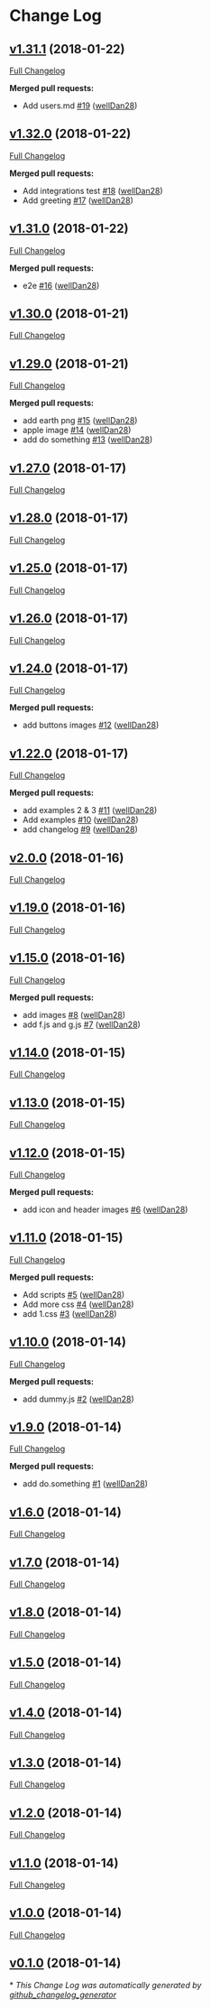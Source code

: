 # Change Log

## [v1.31.1](https://github.com/wellDan28/gren-test/tree/v1.31.1) (2018-01-22)
[Full Changelog](https://github.com/wellDan28/gren-test/compare/v1.32.0...v1.31.1)

**Merged pull requests:**

- Add users.md [\#19](https://github.com/wellDan28/gren-test/pull/19) ([wellDan28](https://github.com/wellDan28))

## [v1.32.0](https://github.com/wellDan28/gren-test/tree/v1.32.0) (2018-01-22)
[Full Changelog](https://github.com/wellDan28/gren-test/compare/v1.31.0...v1.32.0)

**Merged pull requests:**

- Add integrations test [\#18](https://github.com/wellDan28/gren-test/pull/18) ([wellDan28](https://github.com/wellDan28))
- Add greeting [\#17](https://github.com/wellDan28/gren-test/pull/17) ([wellDan28](https://github.com/wellDan28))

## [v1.31.0](https://github.com/wellDan28/gren-test/tree/v1.31.0) (2018-01-22)
[Full Changelog](https://github.com/wellDan28/gren-test/compare/v1.30.0...v1.31.0)

**Merged pull requests:**

- e2e [\#16](https://github.com/wellDan28/gren-test/pull/16) ([wellDan28](https://github.com/wellDan28))

## [v1.30.0](https://github.com/wellDan28/gren-test/tree/v1.30.0) (2018-01-21)
[Full Changelog](https://github.com/wellDan28/gren-test/compare/v1.29.0...v1.30.0)

## [v1.29.0](https://github.com/wellDan28/gren-test/tree/v1.29.0) (2018-01-21)
[Full Changelog](https://github.com/wellDan28/gren-test/compare/v1.27.0...v1.29.0)

**Merged pull requests:**

- add earth png [\#15](https://github.com/wellDan28/gren-test/pull/15) ([wellDan28](https://github.com/wellDan28))
- apple image [\#14](https://github.com/wellDan28/gren-test/pull/14) ([wellDan28](https://github.com/wellDan28))
- add do something [\#13](https://github.com/wellDan28/gren-test/pull/13) ([wellDan28](https://github.com/wellDan28))

## [v1.27.0](https://github.com/wellDan28/gren-test/tree/v1.27.0) (2018-01-17)
[Full Changelog](https://github.com/wellDan28/gren-test/compare/v1.28.0...v1.27.0)

## [v1.28.0](https://github.com/wellDan28/gren-test/tree/v1.28.0) (2018-01-17)
[Full Changelog](https://github.com/wellDan28/gren-test/compare/v1.25.0...v1.28.0)

## [v1.25.0](https://github.com/wellDan28/gren-test/tree/v1.25.0) (2018-01-17)
[Full Changelog](https://github.com/wellDan28/gren-test/compare/v1.26.0...v1.25.0)

## [v1.26.0](https://github.com/wellDan28/gren-test/tree/v1.26.0) (2018-01-17)
[Full Changelog](https://github.com/wellDan28/gren-test/compare/v1.24.0...v1.26.0)

## [v1.24.0](https://github.com/wellDan28/gren-test/tree/v1.24.0) (2018-01-17)
[Full Changelog](https://github.com/wellDan28/gren-test/compare/v1.22.0...v1.24.0)

**Merged pull requests:**

- add buttons images [\#12](https://github.com/wellDan28/gren-test/pull/12) ([wellDan28](https://github.com/wellDan28))

## [v1.22.0](https://github.com/wellDan28/gren-test/tree/v1.22.0) (2018-01-17)
[Full Changelog](https://github.com/wellDan28/gren-test/compare/v2.0.0...v1.22.0)

**Merged pull requests:**

- add examples 2 & 3 [\#11](https://github.com/wellDan28/gren-test/pull/11) ([wellDan28](https://github.com/wellDan28))
- Add examples [\#10](https://github.com/wellDan28/gren-test/pull/10) ([wellDan28](https://github.com/wellDan28))
- add changelog [\#9](https://github.com/wellDan28/gren-test/pull/9) ([wellDan28](https://github.com/wellDan28))

## [v2.0.0](https://github.com/wellDan28/gren-test/tree/v2.0.0) (2018-01-16)
[Full Changelog](https://github.com/wellDan28/gren-test/compare/v1.19.0...v2.0.0)

## [v1.19.0](https://github.com/wellDan28/gren-test/tree/v1.19.0) (2018-01-16)
[Full Changelog](https://github.com/wellDan28/gren-test/compare/v1.15.0...v1.19.0)

## [v1.15.0](https://github.com/wellDan28/gren-test/tree/v1.15.0) (2018-01-16)
[Full Changelog](https://github.com/wellDan28/gren-test/compare/v1.14.0...v1.15.0)

**Merged pull requests:**

- add images [\#8](https://github.com/wellDan28/gren-test/pull/8) ([wellDan28](https://github.com/wellDan28))
- add f.js and g.js [\#7](https://github.com/wellDan28/gren-test/pull/7) ([wellDan28](https://github.com/wellDan28))

## [v1.14.0](https://github.com/wellDan28/gren-test/tree/v1.14.0) (2018-01-15)
[Full Changelog](https://github.com/wellDan28/gren-test/compare/v1.13.0...v1.14.0)

## [v1.13.0](https://github.com/wellDan28/gren-test/tree/v1.13.0) (2018-01-15)
[Full Changelog](https://github.com/wellDan28/gren-test/compare/v1.12.0...v1.13.0)

## [v1.12.0](https://github.com/wellDan28/gren-test/tree/v1.12.0) (2018-01-15)
[Full Changelog](https://github.com/wellDan28/gren-test/compare/v1.11.0...v1.12.0)

**Merged pull requests:**

- add icon and header images [\#6](https://github.com/wellDan28/gren-test/pull/6) ([wellDan28](https://github.com/wellDan28))

## [v1.11.0](https://github.com/wellDan28/gren-test/tree/v1.11.0) (2018-01-15)
[Full Changelog](https://github.com/wellDan28/gren-test/compare/v1.10.0...v1.11.0)

**Merged pull requests:**

- Add scripts [\#5](https://github.com/wellDan28/gren-test/pull/5) ([wellDan28](https://github.com/wellDan28))
- Add more css [\#4](https://github.com/wellDan28/gren-test/pull/4) ([wellDan28](https://github.com/wellDan28))
- add 1.css [\#3](https://github.com/wellDan28/gren-test/pull/3) ([wellDan28](https://github.com/wellDan28))

## [v1.10.0](https://github.com/wellDan28/gren-test/tree/v1.10.0) (2018-01-14)
[Full Changelog](https://github.com/wellDan28/gren-test/compare/v1.9.0...v1.10.0)

**Merged pull requests:**

- add dummy.js [\#2](https://github.com/wellDan28/gren-test/pull/2) ([wellDan28](https://github.com/wellDan28))

## [v1.9.0](https://github.com/wellDan28/gren-test/tree/v1.9.0) (2018-01-14)
[Full Changelog](https://github.com/wellDan28/gren-test/compare/v1.6.0...v1.9.0)

**Merged pull requests:**

- add do.something [\#1](https://github.com/wellDan28/gren-test/pull/1) ([wellDan28](https://github.com/wellDan28))

## [v1.6.0](https://github.com/wellDan28/gren-test/tree/v1.6.0) (2018-01-14)
[Full Changelog](https://github.com/wellDan28/gren-test/compare/v1.7.0...v1.6.0)

## [v1.7.0](https://github.com/wellDan28/gren-test/tree/v1.7.0) (2018-01-14)
[Full Changelog](https://github.com/wellDan28/gren-test/compare/v1.8.0...v1.7.0)

## [v1.8.0](https://github.com/wellDan28/gren-test/tree/v1.8.0) (2018-01-14)
[Full Changelog](https://github.com/wellDan28/gren-test/compare/v1.5.0...v1.8.0)

## [v1.5.0](https://github.com/wellDan28/gren-test/tree/v1.5.0) (2018-01-14)
[Full Changelog](https://github.com/wellDan28/gren-test/compare/v1.4.0...v1.5.0)

## [v1.4.0](https://github.com/wellDan28/gren-test/tree/v1.4.0) (2018-01-14)
[Full Changelog](https://github.com/wellDan28/gren-test/compare/v1.3.0...v1.4.0)

## [v1.3.0](https://github.com/wellDan28/gren-test/tree/v1.3.0) (2018-01-14)
[Full Changelog](https://github.com/wellDan28/gren-test/compare/v1.2.0...v1.3.0)

## [v1.2.0](https://github.com/wellDan28/gren-test/tree/v1.2.0) (2018-01-14)
[Full Changelog](https://github.com/wellDan28/gren-test/compare/v1.1.0...v1.2.0)

## [v1.1.0](https://github.com/wellDan28/gren-test/tree/v1.1.0) (2018-01-14)
[Full Changelog](https://github.com/wellDan28/gren-test/compare/v1.0.0...v1.1.0)

## [v1.0.0](https://github.com/wellDan28/gren-test/tree/v1.0.0) (2018-01-14)
[Full Changelog](https://github.com/wellDan28/gren-test/compare/v0.1.0...v1.0.0)

## [v0.1.0](https://github.com/wellDan28/gren-test/tree/v0.1.0) (2018-01-14)


\* *This Change Log was automatically generated by [github_changelog_generator](https://github.com/skywinder/Github-Changelog-Generator)*